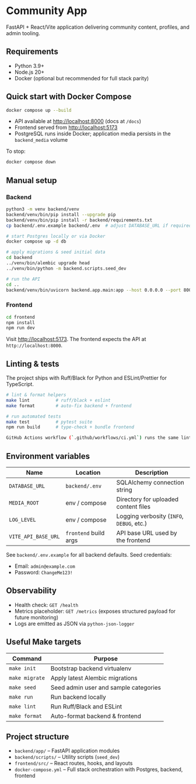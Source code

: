# Community App

FastAPI + React/Vite application delivering community content, profiles, and admin tooling.

## Requirements

- Python 3.9+
- Node.js 20+
- Docker (optional but recommended for full stack parity)

## Quick start with Docker Compose

```bash
docker compose up --build
```

- API available at <http://localhost:8000> (docs at `/docs`)
- Frontend served from <http://localhost:5173>
- PostgreSQL runs inside Docker; application media persists in the `backend_media` volume

To stop:

```bash
docker compose down
```

## Manual setup

### Backend

```bash
python3 -m venv backend/venv
backend/venv/bin/pip install --upgrade pip
backend/venv/bin/pip install -r backend/requirements.txt
cp backend/.env.example backend/.env  # adjust DATABASE_URL if required

# start Postgres locally or via Docker
docker compose up -d db

# apply migrations & seed initial data
cd backend
../venv/bin/alembic upgrade head
../venv/bin/python -m backend.scripts.seed_dev

# run the API
cd ..
backend/venv/bin/uvicorn backend.app.main:app --host 0.0.0.0 --port 8000
```

### Frontend

```bash
cd frontend
npm install
npm run dev
```

Visit <http://localhost:5173>. The frontend expects the API at `http://localhost:8000`.

## Linting & tests

The project ships with Ruff/Black for Python and ESLint/Prettier for TypeScript.

```bash
# lint & format helpers
make lint          # ruff/black + eslint
make format        # auto-fix backend + frontend

# run automated tests
make test          # pytest suite
npm run build      # type-check + bundle frontend

GitHub Actions workflow (`.github/workflows/ci.yml`) runs the same lint + test matrix on every push/PR.
```

## Environment variables

| Name | Location | Description |
| ---- | -------- | ----------- |
| `DATABASE_URL` | `backend/.env` | SQLAlchemy connection string |
| `MEDIA_ROOT` | env / compose | Directory for uploaded content files |
| `LOG_LEVEL` | env / compose | Logging verbosity (`INFO`, `DEBUG`, etc.) |
| `VITE_API_BASE_URL` | `frontend` build args | API base URL used by the frontend |

See `backend/.env.example` for all backend defaults. Seed credentials:

- Email: `admin@example.com`
- Password: `ChangeMe123!`

## Observability

- Health check: `GET /health`
- Metrics placeholder: `GET /metrics` (exposes structured payload for future monitoring)
- Logs are emitted as JSON via `python-json-logger`

## Useful Make targets

| Command | Purpose |
| ------- | ------- |
| `make init` | Bootstrap backend virtualenv |
| `make migrate` | Apply latest Alembic migrations |
| `make seed` | Seed admin user and sample categories |
| `make run` | Run backend locally |
| `make lint` | Run Ruff/Black and ESLint |
| `make format` | Auto-format backend & frontend |

## Project structure

- `backend/app/` – FastAPI application modules
- `backend/scripts/` – Utility scripts (`seed_dev`)
- `frontend/src/` – React routes, hooks, and layouts
- `docker-compose.yml` – Full stack orchestration with Postgres, backend, frontend
